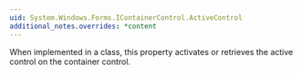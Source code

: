 ```yaml
---
uid: System.Windows.Forms.IContainerControl.ActiveControl
additional_notes.overrides: *content
---
```


<p>When implemented in a class, this property activates or retrieves the active control on the container control.</p>


